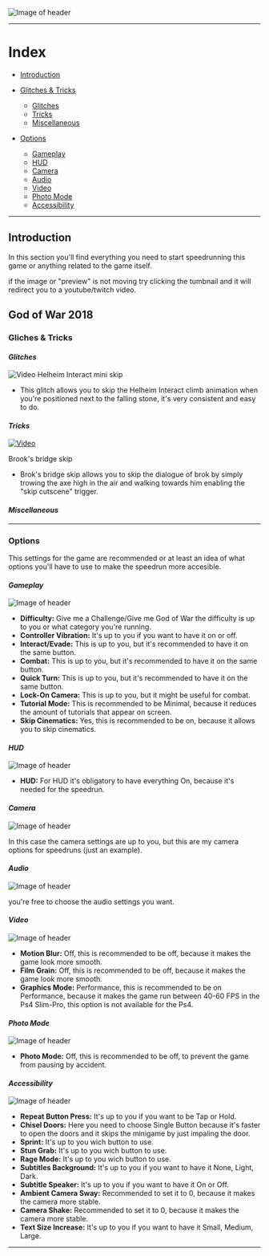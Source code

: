 ![Image of header](https://github.com/rbastronomy/God-of-War-Speedrun-Wiki/blob/main/images/1+(800).jpg)
- - - -
# **Index**
- [Introduction](#introduction)

- [Glitches & Tricks](#glitches-&-Tricks)
  - [Glitches](#glitches)
  - [Tricks](#tricks)
  - [Miscellaneous](#miscellaneous)
  
- [Options](#options)
    - [Gameplay](#gameplay)
    - [HUD](#hud)
    - [Camera](#camera)
    - [Audio](#audio)
    - [Video](#video)
    - [Photo Mode](#photo-mode)
    - [Accessibility](#accessibility)
- - - -
## Introduction
In this section you'll find everything you need to start speedrunning this game or anything related to the game itself. 

if the image or "preview" is not moving try clicking the tumbnail and it will redirect you to a youtube/twitch video.


## God of War 2018

### **Gliches & Tricks**




#### *Glitches*
![Video](https://github.com/rbastronomy/God-of-War-Speedrun-Wiki/blob/main/videos/helheim-interact-clip.webp)
Helheim Interact mini skip
- This glitch allows you to skip the Helheim Interact climb animation when you're positioned next to the falling stone, it's very consistent and easy to do.

#### *Tricks*

[![Video](https://img.youtube.com/vi/-cFgVI8NfD4/0.jpg)](https://www.youtube.com/watch?v=-cFgVI8NfD4&t)

Brook's bridge skip
- Brok's bridge skip allows you to skip the dialogue of brok by simply trowing the axe high in the air and walking towards him enabling the "skip cutscene" trigger.

#### *Miscellaneous*















- - - -

### **Options**
This settings for the game are recommended or at least an idea of what options you'll have to use to make the speedrun more accesible.

#### *Gameplay*

![Image of header](https://github.com/rbastronomy/God-of-War-Speedrun-Wiki/blob/main/images/gameplay.png)

- **Difficulty:** Give me a Challenge/Give me God of War the difficulty is up to you or what category you're running.
- **Controller Vibration:** It's up to you if you want to have it on or off.
- **Interact/Evade:** This is up to you, but it's recommended to have it on the same button.
- **Combat:** This is up to you, but it's recommended to have it on the same button.
- **Quick Turn:** This is up to you, but it's recommended to have it on the same button.
- **Lock-On Camera:** This is up to you, but it might be useful for combat.
- **Tutorial Mode:** This is recommended to be Minimal, because it reduces the amount of tutorials that appear on screen.
- **Skip Cinematics:**  Yes, this is recommended to be on, because it allows you to skip cinematics.

#### *HUD*

![Image of header](https://github.com/rbastronomy/God-of-War-Speedrun-Wiki/blob/main/images/HUD.png)

- **HUD:** For HUD it's obligatory to have everything On, because it's needed for the speedrun.

#### *Camera*

![Image of header](https://github.com/rbastronomy/God-of-War-Speedrun-Wiki/blob/main/images/CAMERA.png)

In this case the camera settings are up to you, but this are my camera options for speedruns (just an example).

#### *Audio*

![Image of header](https://github.com/rbastronomy/God-of-War-Speedrun-Wiki/blob/main/images/AUDIO.png)

you're free to choose the audio settings you want.

#### *Video*

![Image of header](https://github.com/rbastronomy/God-of-War-Speedrun-Wiki/blob/main/images/VIDEO.png)

- **Motion Blur:** Off, this is recommended to be off, because it makes the game look more smooth.
- **Film Grain:** Off, this is recommended to be off, because it makes the game look more smooth.
- **Graphics Mode:** Performance, this is recommended to be on Performance, because it makes the game run between 40-60 FPS in the Ps4 Slim-Pro, this option is not available for the Ps4.

#### *Photo Mode*

![Image of header](https://github.com/rbastronomy/God-of-War-Speedrun-Wiki/blob/main/images/PHOTOMODE.png)

- **Photo Mode:** Off, this is recommended to be off, to prevent the game from pausing by accident.

#### *Accessibility*

![Image of header](https://github.com/rbastronomy/God-of-War-Speedrun-Wiki/blob/main/images/ACCESSIBILITY.png)

- **Repeat Button Press:** It's up to you if you want to be Tap or Hold.
- **Chisel Doors:** Here you need to choose Single Button because it's faster to open the doors and it skips the minigame by just impaling the door.
- **Sprint:** It's up to you wich button to use.
- **Stun Grab:** It's up to you wich button to use.
- **Rage Mode:** It's up to you wich button to use.
- **Subtitles Background:** It's up to you if you want to have it None, Light, Dark.
- **Subtitle Speaker:** It's up to you if you want to have it On or Off.
- **Ambient Camera Sway:** Recommended to set it to 0, because it makes the camera more stable.
- **Camera Shake:** Recommended to set it to 0, because it makes the camera more stable.
- **Text Size Increase:** It's up to you if you want to have it Small, Medium, Large.

- - - -
